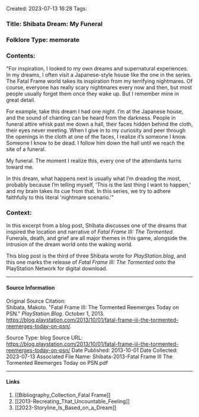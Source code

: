 Created: 2023-07-13 16:28
Tags: 

### Title:  Shibata Dream: My Funeral
### Folklore Type:  memorate

### Contents:
"For inspiration, I looked to my own dreams and supernatural experiences. In my dreams, I often visit a Japanese-style house like the one in the series. The Fatal Frame world takes its inspiration from my terrifying nightmares. Of course, everyone has really scary nightmares every now and then, but most people usually forget them once they wake up. But I remember mine in great detail.

For example, take this dream I had one night. I’m at the Japanese house, and the sound of chanting can be heard from the darkness. People in funeral attire whisk past me down a hall, their faces hidden behind the cloth, their eyes never meeting. When I give in to my curiosity and peer through the openings in the cloth at one of the faces, I realize it’s someone I know. Someone I know to be dead. I follow him down the hall until we reach the site of a funeral.

My funeral. The moment I realize this, every one of the attendants turns toward me.

In this dream, what happens next is usually what I’m dreading the most, probably because I’m telling myself, 'This is the last thing I want to happen,' and my brain takes its cue from that. In this series, we try to adhere faithfully to this literal 'nightmare scenario.'"

### Context:
In this excerpt from a blog post, Shibata discusses one of the dreams that inspired the location and narrative of _Fatal Frame III: The Tormented_.  Funerals, death, and grief are all major themes in this game, alongside the intrusion of the dream world onto the waking world.

This blog post is the third of three Shibata wrote for _PlayStation.blog_, and this one marks the release of _Fatal Frame III: The Tormented_ onto the PlayStation Network for digital download.


----
#### Source Information
Original Source Citation:  
	Shibata, Makoto. "Fatal Frame III: The Tormented Reemerges Today on PSN." _PlayStation.Blog_. October 1, 2013. https://blog.playstation.com/2013/10/01/fatal-frame-iii-the-tormented-reemerges-today-on-psn/.

Source Type:  blog
Source URL:  https://blog.playstation.com/2013/10/01/fatal-frame-iii-the-tormented-reemerges-today-on-psn/
Date Published:  2013-10-01
Date Collected:  2023-07-13
Associated File Name:  Shibata-2013-Fatal Frame III The Tormented Reemerges Today on PSN.pdf

---
#### Links
1. [[Bibliography_Collection_Fatal Frame]]
2. [[2013-Recreating_That_Uncountable_Feeling]]
3. [[2023-Storyline_Is_Based_on_a_Dream]]
